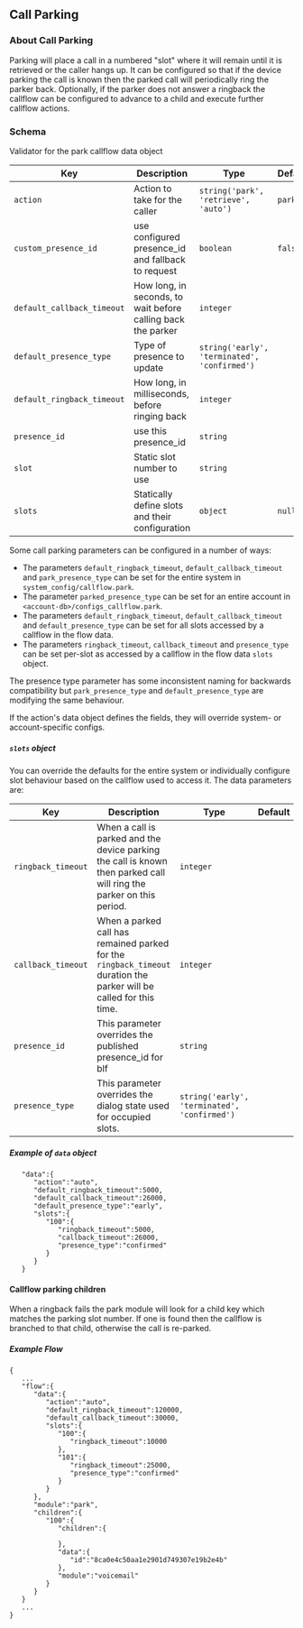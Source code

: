 ## Call Parking

### About Call Parking

Parking will place a call in a numbered "slot" where it will remain until it is retrieved or the caller hangs up.  It can be configured so that if the device parking the call is known then the parked call will periodically ring the parker back.  Optionally, if the parker does not answer a ringback the callflow can be configured to advance to a child and execute further callflow actions.

### Schema

Validator for the park callflow data object

Key | Description | Type | Default | Required | Support
--- | ----------- | ---- | ------- | -------- | --------
`action` | Action to take for the caller | `string('park', 'retrieve', 'auto')` | `park` | `false` |
`custom_presence_id` | use configured presence_id and fallback to request | `boolean` | `false` | `false` | 
`default_callback_timeout` | How long, in seconds, to wait before calling back the parker | `integer` |   | `false` | 
`default_presence_type` | Type of presence to update | `string('early', 'terminated', 'confirmed')` |   | `false` | 
`default_ringback_timeout` | How long, in milliseconds, before ringing back | `integer` |   | `false` | 
`presence_id` | use this presence_id | `string` |   | `false` | 
`slot` | Static slot number to use | `string` |   | `false`
`slots` | Statically define slots and their configuration | `object` | `null` | `false` | 

Some call parking parameters can be configured in a number of ways:

* The parameters `default_ringback_timeout`, `default_callback_timeout` and `park_presence_type` can be set for the entire system in `system_config/callflow.park`.
* The parameter `parked_presence_type` can be set for an entire account in `<account-db>/configs_callflow.park`.
* The parameters `default_ringback_timeout`, `default_callback_timeout` and `default_presence_type` can be set for all slots accessed by a callflow in the flow data.
* The parameters `ringback_timeout`, `callback_timeout` and `presence_type` can be set per-slot as accessed by a callflow in the flow data `slots` object.

The presence type parameter has some inconsistent naming for backwards compatibility but `park_presence_type` and `default_presence_type` are modifying the same behaviour.

If the action's data object defines the fields, they will override system- or account-specific configs.

##### `slots` object

You can override the defaults for the entire system or individually configure slot behaviour based on the callflow used to access it.  The data parameters are:

Key | Description | Type | Default | Required
--- | ----------- | ---- | ------- | --------
`ringback_timeout` | When a call is parked and the device parking the call is known then parked call will ring the parker on this period. | `integer` |   | `false`
`callback_timeout` | When a parked call has remained parked for the `ringback_timeout` duration the parker will be called for this time. | `integer` |   | `false`
`presence_id` | This parameter overrides the published presence_id for blf | `string` |   | `false`
`presence_type` | This parameter overrides the dialog state used for occupied slots. | `string('early', 'terminated', 'confirmed')` |   | `false`

##### Example of `data` object

```
   "data":{
      "action":"auto",
      "default_ringback_timeout":5000,
      "default_callback_timeout":26000,
      "default_presence_type":"early",
      "slots":{
         "100":{
            "ringback_timeout":5000,
            "callback_timeout":26000,
            "presence_type":"confirmed"
         }
      }
   }
```

#### Callflow parking children

When a ringback fails the park module will look for a child key which matches the parking slot number.  If one is found then the callflow is branched to that child, otherwise the call is re-parked.

##### Example Flow

```
{
   ...
   "flow":{
      "data":{
         "action":"auto",
         "default_ringback_timeout":120000,
         "default_callback_timeout":30000,
         "slots":{
            "100":{
               "ringback_timeout":10000
            },
            "101":{
               "ringback_timeout":25000,
               "presence_type":"confirmed"
            }
         }
      },
      "module":"park",
      "children":{
         "100":{
            "children":{

            },
            "data":{
               "id":"8ca0e4c50aa1e2901d749307e19b2e4b"
            },
            "module":"voicemail"
         }
      }
   }
   ...
}
```
